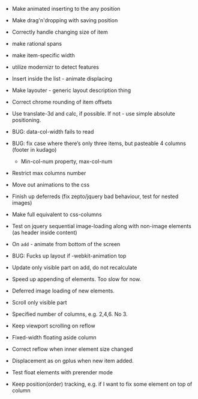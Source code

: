 * Make animated inserting to the any position

* Make drag'n'dropping with saving position

* Correctly handle changing size of item

* make rational spans
* make item-specific width

* utilize modernizr to detect features

* Insert inside the list - animate displacing

* Make layouter - generic layout description thing

* Correct chrome rounding of item offsets

* Use translate-3d and calc, if possible. If not - use simple absolute positioning.

* BUG: data-col-width fails to read

* BUG: fix case where there’s only three items, but pasteable 4 columns (footer in kudago)
	* Min-col-num property, max-col-num

* Restrict max columns number

* Move out animations to the css

* Finish up deferreds (fix zepto/jquery bad behaviour, test for nested images)

* Make full equivalent to css-columns

* Test on jquery sequential image-loading along with non-image elements (as header inside content)

* On `add` - animate from bottom of the screen

* BUG: Fucks up layout if -webkit-animation top

* Update only visible part on add, do not recalculate

* Speed up appending of elements. Too slow for now.

* Deferred image loading of new elements.

* Scroll only visible part

* Specified number of columns, e.g. 2,4,6. No 3.

* Keep viewport scrolling on reflow

* Fixed-width floating aside column
* Correct reflow when inner element size changed
* Displacement as on gplus when new item added.
* Test float elements with prerender mode
* Keep position(order) tracking, e.g. if I want to fix some element on top of column
